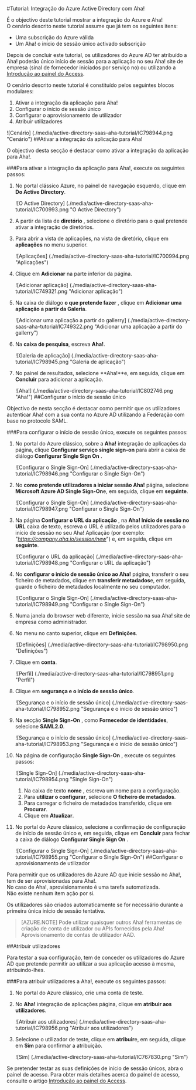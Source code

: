 <properties 
    pageTitle="Tutorial: Integração do Azure Active Directory com Aha! | Microsoft Azure" 
    description="Saiba como utilizar Aha! com o Azure Active Directory para permitir o início de sessão único, aprovisionamento automatizado e mais!" 
    services="active-directory" 
    authors="jeevansd"  
    documentationCenter="na" 
    manager="femila"/>
<tags 
    ms.service="active-directory" 
    ms.devlang="na" 
    ms.topic="article" 
    ms.tgt_pltfrm="na" 
    ms.workload="identity" 
    ms.date="09/29/2016" 
    ms.author="jeedes" />

#<a name="tutorial-azure-active-directory-integration-with-aha"></a>Tutorial: Integração do Azure Active Directory com Aha!

É o objectivo deste tutorial mostrar a integração do Azure e Aha!  
O cenário descrito neste tutorial assume que já tem os seguintes itens:

-   Uma subscrição do Azure válida
-   Um Aha! o início de sessão único activado subscrição

Depois de concluir este tutorial, os utilizadores do Azure AD ter atribuído a Aha! poderão único início de sessão para a aplicação no seu Aha! site de empresa (sinal de fornecedor iniciados por serviço no) ou utilizando a [Introdução ao painel do Access](active-directory-saas-access-panel-introduction.md).

O cenário descrito neste tutorial é constituído pelos seguintes blocos modulares:

1.  Ativar a integração da aplicação para Aha!
2.  Configurar o início de sessão único
3.  Configurar o aprovisionamento de utilizador
4.  Atribuir utilizadores

![Cenário] (./media/active-directory-saas-aha-tutorial/IC798944.png "Cenário")
##<a name="enabling-the-application-integration-for-aha"></a>Ativar a integração da aplicação para Aha!

O objectivo desta secção é destacar como ativar a integração da aplicação para Aha!.

###<a name="to-enable-the-application-integration-for-aha-perform-the-following-steps"></a>Para ativar a integração da aplicação para Aha!, execute os seguintes passos:

1.  No portal clássico Azure, no painel de navegação esquerdo, clique em **Do Active Directory**.

    ![O Active Directory] (./media/active-directory-saas-aha-tutorial/IC700993.png "O Active Directory")

2.  A partir da lista de **diretório** , selecione o diretório para o qual pretende ativar a integração de diretórios.

3.  Para abrir a vista de aplicações, na vista de diretório, clique em **aplicações** no menu superior.

    ![Aplicações] (./media/active-directory-saas-aha-tutorial/IC700994.png "Aplicações")

4.  Clique em **Adicionar** na parte inferior da página.

    ![Adicionar aplicação] (./media/active-directory-saas-aha-tutorial/IC749321.png "Adicionar aplicação")

5.  Na caixa de diálogo **o que pretende fazer** , clique em **Adicionar uma aplicação a partir da Galeria**.

    ![Adicionar uma aplicação a partir do gallerry] (./media/active-directory-saas-aha-tutorial/IC749322.png "Adicionar uma aplicação a partir do gallerry")

6.  Na **caixa de pesquisa**, escreva **Aha!**.

    ![Galeria de aplicação] (./media/active-directory-saas-aha-tutorial/IC798945.png "Galeria de aplicação")

7.  No painel de resultados, selecione **Aha!**e, em seguida, clique em **Concluir** para adicionar a aplicação.

    ![Aha!] (./media/active-directory-saas-aha-tutorial/IC802746.png "Aha!")
##<a name="configuring-single-sign-on"></a>Configurar o início de sessão único

Objectivo de nesta secção é destacar como permitir que os utilizadores autenticar Aha! com a sua conta no Azure AD utilizando a Federação com base no protocolo SAML.

###<a name="to-configure-single-sign-on-perform-the-following-steps"></a>Para configurar o início de sessão único, execute os seguintes passos:

1.  No portal do Azure clássico, sobre a **Aha!** integração de aplicações da página, clique **Configurar serviço single sign-on** para abrir a caixa de diálogo **Configurar Single Sign On** .

    ![Configurar o Single Sign-On] (./media/active-directory-saas-aha-tutorial/IC798946.png "Configurar o Single Sign-On")

2.  No **como pretende utilizadores a iniciar sessão Aha!** página, selecione **Microsoft Azure AD Single Sign-On**e, em seguida, clique em **seguinte**.

    ![Configurar o Single Sign-On] (./media/active-directory-saas-aha-tutorial/IC798947.png "Configurar o Single Sign-On")

3.  Na página **Configurar o URL da aplicação** , na **Aha! Início de sessão no URL** caixa de texto, escreva o URL é utilizado pelos utilizadores para o início de sessão no seu Aha! Aplicação (por exemplo: "*https://company.aha.io/session/new*") e, em seguida, clique em **seguinte**.

    ![Configurar o URL da aplicação] (./media/active-directory-saas-aha-tutorial/IC798948.png "Configurar o URL da aplicação")

4.  No **configurar o início de sessão único ao Aha!** página, transferir o seu ficheiro de metadados, clique em **transferir metadados**e, em seguida, guarde o ficheiro de metadados localmente no seu computador.

    ![Configurar o Single Sign-On] (./media/active-directory-saas-aha-tutorial/IC798949.png "Configurar o Single Sign-On")

5.  Numa janela do browser web diferente, inicie sessão na sua Aha! site de empresa como administrador.

6.  No menu no canto superior, clique em **Definições**.

    ![Definições] (./media/active-directory-saas-aha-tutorial/IC798950.png "Definições")

7.  Clique em **conta**.

    ![Perfil] (./media/active-directory-saas-aha-tutorial/IC798951.png "Perfil")

8.  Clique em **segurança e o início de sessão único**.

    ![Segurança e o início de sessão único] (./media/active-directory-saas-aha-tutorial/IC798952.png "Segurança e o início de sessão único")

9.  Na secção **Single Sign-On** , como **Fornecedor de identidades**, selecione **SAML2.0**.

    ![Segurança e o início de sessão único] (./media/active-directory-saas-aha-tutorial/IC798953.png "Segurança e o início de sessão único")

10. Na página de configuração **Single Sign-On** , execute os seguintes passos:

    ![Single Sign-On] (./media/active-directory-saas-aha-tutorial/IC798954.png "Single Sign-On")

    1.  Na caixa de texto **nome** , escreva um nome para a configuração.
    2.  Para **utilizar o configurar**, selecione **O ficheiro de metadados**.
    3.  Para carregar o ficheiro de metadados transferido, clique em **Procurar**.
    4.  Clique em **Atualizar**.

11. No portal do Azure clássico, selecione a confirmação de configuração de início de sessão único e, em seguida, clique em **Concluir** para fechar a caixa de diálogo **Configurar Single Sign On** .

    ![Configurar o Single Sign-On] (./media/active-directory-saas-aha-tutorial/IC798955.png "Configurar o Single Sign-On")
##<a name="configuring-user-provisioning"></a>Configurar o aprovisionamento de utilizador

Para permitir que os utilizadores do Azure AD que inicie sessão no Aha!, tem de ser aprovisionadas para Aha!.  
No caso de Aha!, aprovisionamento é uma tarefa automatizada.  
Não existe nenhum item ação por si.
  
Os utilizadores são criados automaticamente se for necessário durante a primeira única início de sessão tentativa.

>[AZURE.NOTE] Pode utilizar quaisquer outros Aha! ferramentas de criação de conta de utilizador ou APIs fornecidos pela Aha! Aprovisionamento de contas de utilizador AAD.

##<a name="assigning-users"></a>Atribuir utilizadores

Para testar a sua configuração, tem de conceder os utilizadores do Azure AD que pretende permitir ao utilizar a sua aplicação acesso à mesma, atribuindo-lhes.

###<a name="to-assign-users-to-aha-perform-the-following-steps"></a>Para atribuir utilizadores a Aha!, execute os seguintes passos:

1.  No portal do Azure clássico, crie uma conta de teste.

2.  No **Aha!** integração de aplicações página, clique em **atribuir aos utilizadores**.

    ![Atribuir aos utilizadores] (./media/active-directory-saas-aha-tutorial/IC798956.png "Atribuir aos utilizadores")

3.  Selecione o utilizador de teste, clique em **atribuir**e, em seguida, clique em **Sim** para confirmar a atribuição.

    ![Sim] (./media/active-directory-saas-aha-tutorial/IC767830.png "Sim")

Se pretender testar as suas definições de início de sessão únicos, abra o painel de acesso. Para obter mais detalhes acerca do painel de acesso, consulte o artigo [Introdução ao painel do Access](active-directory-saas-access-panel-introduction.md).
